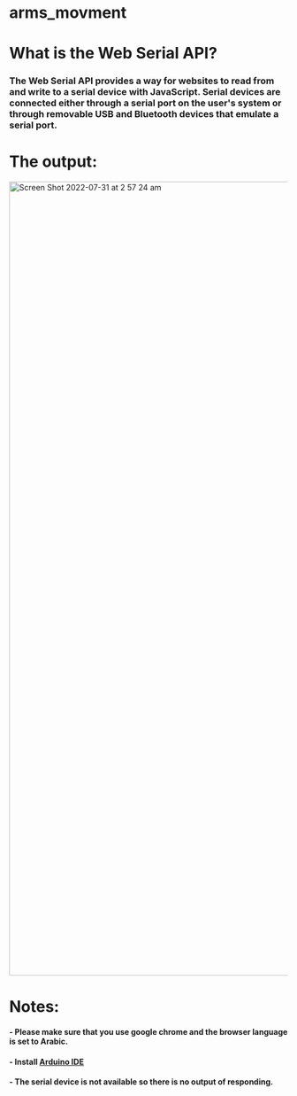 # arms_movment

# What is the Web Serial API?
### The Web Serial API provides a way for websites to read from and write to a serial device with JavaScript. Serial devices are connected either through a serial port on the user's system or through removable USB and Bluetooth devices that emulate a serial port.


# The output:

<img width="1434" alt="Screen Shot 2022-07-31 at 2 57 24 am" src="https://user-images.githubusercontent.com/98902283/182004329-ffddc4e0-a570-41d4-ba57-0d4b3b2e8329.png">


# Notes:

#### - Please make sure that you use google chrome and the browser language is set to Arabic.
#### -  Install [Arduino IDE](https://www.arduino.cc/en/software)
#### -  The serial device is not available so there is no output of responding.





